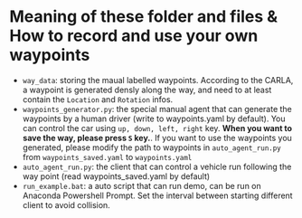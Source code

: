 # Meaning of these folder and files & How to record and use your own waypoints

* `way_data`:               storing the maual labelled waypoints. According to the CARLA, a waypoint is generated densly along the way, and need to at least contain the `Location` and `Rotation` infos.
* `waypoints_generator.py`: the special manual agent that can generate the waypoints by a human driver (write to waypoints.yaml by default). You can control the car using `up, down, left, right` key. **When you want to save the way, please press `S` key.**. If you want to use the waypoints you generated, please modify the path to waypoints in `auto_agent_run.py` from `waypoints_saved.yaml` to `waypoints.yaml`
* `auto_agent_run.py`:      the client that can control a vehicle run following the way point (read waypoints_saved.yaml by default)
* `run_example.bat`:        a auto script that can run demo, can be run on Anaconda Powershell Prompt. Set the interval between starting different client to avoid collision.

